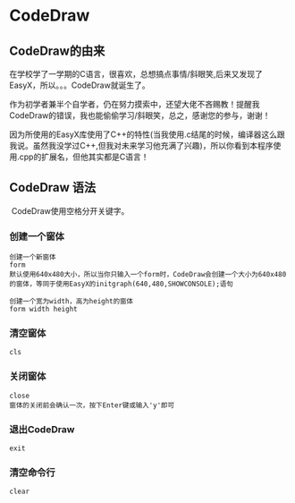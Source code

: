 # CodeDraw

## CodeDraw的由来

​	在学校学了一学期的C语言，很喜欢，总想搞点事情/斜眼笑,后来又发现了EasyX，所以。。。CodeDraw就诞生了。

​	作为初学者兼半个自学者，仍在努力摸索中，还望大佬不吝赐教！提醒我CodeDraw的错误，我也能偷偷学习/斜眼笑，总之，感谢您的参与，谢谢！

​	因为所使用的EasyX库使用了C++的特性(当我使用.c结尾的时候，编译器这么跟我说。虽然我没学过C++,但我对未来学习他充满了兴趣)，所以你看到本程序使用.cpp的扩展名，但他其实都是C语言！



## CodeDraw 语法

​	CodeDraw使用空格分开关键字。

### 创建一个窗体

```
创建一个新窗体
form
默认使用640x480大小，所以当你只输入一个form时，CodeDraw会创建一个大小为640x480的窗体，等同于使用EasyX的initgraph(640,480,SHOWCONSOLE);语句

创建一个宽为width，高为height的窗体
form width height
```

### 清空窗体

```
cls
```

### 关闭窗体

```
close
窗体的关闭前会确认一次，按下Enter键或输入'y'即可
```

### 退出CodeDraw

```
exit
```

### 清空命令行

```
clear
```